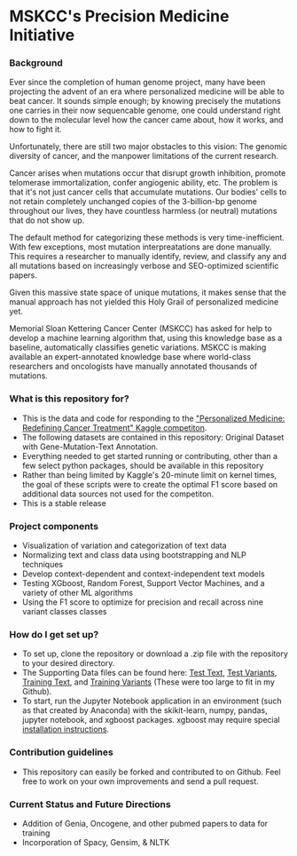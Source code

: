 # MSKCC's Precision Medicine Initiative
### Background ###

Ever since the completion of human genome project, many have been projecting the advent of an era where personalized medicine will be able to beat cancer. It sounds simple enough; by knowing precisely the mutations one carries in their now sequencable genome, one could understand right down to the molecular level how the cancer came about, how it works, and how to fight it. 

Unfortunately, there are still two major obstacles to this vision: The genomic diversity of cancer, and the manpower limitations of the current research. 

Cancer arises when mutations occur that disrupt growth inhibition, promote telomerase immortalization, confer angiogenic ability, etc. The problem is that it's not just cancer cells that accumulate mutations. Our bodies' cells to not retain completely unchanged copies of the 3-billion-bp genome throughout our lives, they have countless harmless (or neutral) mutations that do not show up.

The default method for categorizing these methods is very time-inefficient. With few exceptions, most mutation interpreatations are done manually. This requires a researcher to manually identify, review, and classify any and all mutations based on increasingly verbose and SEO-optimized scientific papers. 

Given this massive state space of unique mutations, it makes sense that the manual approach has not yielded this Holy Grail of personalized medicine yet.

Memorial Sloan Kettering Cancer Center (MSKCC) has asked for help to develop a machine learning algorithm that, using this knowledge base as a baseline, automatically classifies genetic variations. MSKCC is making available an expert-annotated knowledge base where world-class researchers and oncologists have manually annotated thousands of mutations.

### What is this repository for? ###
* This is the data and code for responding to the ["Personalized Medicine: Redefining Cancer Treatment" Kaggle competiton](https://www.kaggle.com/c/msk-redefining-cancer-treatment). 
* The following datasets are contained in this repository: Original Dataset with Gene-Mutation-Text Annotation.
* Everything needed to get started running or contributing, other than a few select python packages, should be available in this repository
* Rather than being limited by Kaggle's 20-minute limit on kernel times, the goal of these scripts were to create the optimal F1 score based on additional data sources not used for the competiton.
* This is a stable release

### Project components ###
* Visualization of variation and categorization of text data
* Normalizing text and class data using bootstrapping and NLP techniques
* Develop context-dependent and context-independent text models
* Testing XGboost, Random Forest, Support Vector Machines, and a variety of other ML algorithms
* Using the F1 score to optimize for precision and recall across nine variant classes classes

### How do I get set up? ###
* To set up, clone the repository or download a .zip file with the repository to your desired directory.
* The Supporting Data files can be found here: [Test Text](https://www.kaggle.com/c/msk-redefining-cancer-treatment/download/test_text.zip), [Test Variants](https://www.kaggle.com/c/msk-redefining-cancer-treatment/download/test_variants.zip), [Training Text](https://www.kaggle.com/c/msk-redefining-cancer-treatment/download/training_text.zip), and [Training Variants](https://www.kaggle.com/c/msk-redefining-cancer-treatment/download/training_variants.zip) (These were too large to fit in my Github).
* To start, run the Jupyter Notebook application in an environment (such as that created by Anaconda) with the skikit-learn, numpy, pandas, jupyter notebook, and xgboost packages. xgboost may require special [installation instructions](https://www.ibm.com/developerworks/community/blogs/jfp/entry/Installing_XGBoost_For_Anaconda_on_Windows?lang=en).

### Contribution guidelines ###
* This repository can easily be forked and contributed to on Github. Feel free to work on your own improvements and send a pull request.

### Current Status and Future Directions ###

* Addition of Genia, Oncogene, and other pubmed papers to data for training
* Incorporation of Spacy, Gensim, & NLTK
